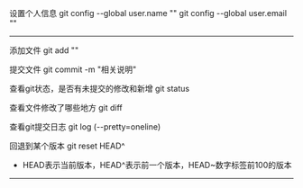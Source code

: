 设置个人信息
git config --global user.name ""
git config --global user.email ""

--------------------------------------------------------
添加文件
git add ""

提交文件
git commit -m "相关说明"

查看git状态，是否有未提交的修改和新增
git status

查看文件修改了哪些地方
git diff

查看git提交日志
git log (--pretty=oneline)

回退到某个版本
git reset HEAD^
* HEAD表示当前版本，HEAD^表示前一个版本，HEAD~数字标签前100的版本

---------------------------------------------------------

